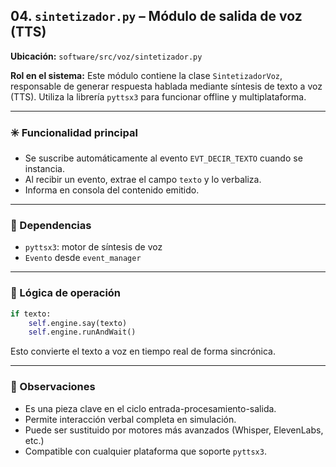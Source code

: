 ## 04. `sintetizador.py` – Módulo de salida de voz (TTS)

**Ubicación:** `software/src/voz/sintetizador.py`

**Rol en el sistema:**
Este módulo contiene la clase `SintetizadorVoz`, responsable de generar respuesta hablada mediante síntesis de texto a voz (TTS). Utiliza la librería `pyttsx3` para funcionar offline y multiplataforma.

---

### ✳️ Funcionalidad principal
- Se suscribe automáticamente al evento `EVT_DECIR_TEXTO` cuando se instancia.
- Al recibir un evento, extrae el campo `texto` y lo verbaliza.
- Informa en consola del contenido emitido.

---

### 🔗 Dependencias
- `pyttsx3`: motor de síntesis de voz
- `Evento` desde `event_manager`

---

### 🧩 Lógica de operación
```python
if texto:
    self.engine.say(texto)
    self.engine.runAndWait()
```
Esto convierte el texto a voz en tiempo real de forma sincrónica.

---

### 📌 Observaciones
- Es una pieza clave en el ciclo entrada-procesamiento-salida.
- Permite interacción verbal completa en simulación.
- Puede ser sustituido por motores más avanzados (Whisper, ElevenLabs, etc.)
- Compatible con cualquier plataforma que soporte `pyttsx3`.

